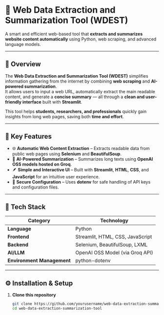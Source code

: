 # 🧠 Web Data Extraction and Summarization Tool (WDEST)

A smart and efficient web-based tool that **extracts and summarizes website content automatically** using Python, web scraping, and advanced language models.

---

## 🚀 Overview

The **Web Data Extraction and Summarization Tool (WDEST)** simplifies information gathering from the internet by combining **web scraping** and **AI-powered summarization**.  
It allows users to input a web URL, automatically extract the main readable content, and generate a **concise summary** — all through a **clean and user-friendly interface** built with **Streamlit**.

This tool helps **students, researchers, and professionals** quickly gain insights from long web pages, saving both **time and effort**.

---

## 🧩 Key Features

- 🌐 **Automatic Web Content Extraction** – Extracts readable data from public web pages using **Selenium** and **BeautifulSoup**.  
- 🤖 **AI-Powered Summarization** – Summarizes long texts using **OpenAI OSS models hosted on Groq**.  
- 🪶 **Simple and Interactive UI** – Built with **Streamlit**, **HTML**, **CSS**, and **JavaScript** for an intuitive user experience.  
- 🔐 **Secure Configuration** – Uses **dotenv** for safe handling of API keys and configuration files.  

---

## 🧱 Tech Stack

| Category | Technology |
|-----------|-------------|
| **Language** | Python |
| **Frontend** | Streamlit, HTML, CSS, JavaScript |
| **Backend** | Selenium, BeautifulSoup, LXML |
| **AI/LLM** | OpenAI OSS Model (via Groq API) |
| **Environment Management** | python-dotenv |

---

## ⚙️ Installation & Setup

1. **Clone this repository**
   ```bash
   git clone https://github.com/yourusername/web-data-extraction-summarization-tool.git
   cd web-data-extraction-summarization-tool
